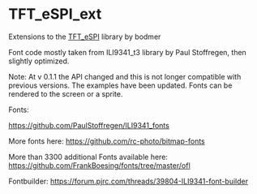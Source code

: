 # TFT_eSPI_ext
Extensions to the [TFT_eSPI](https://github.com/Bodmer/TFT_eSPI) library by bodmer


Font code mostly taken from ILI9341_t3 library by Paul Stoffregen,
then slightly optimized.

Note: At v 0.1.1 the API changed and this is not longer compatible with previous versions. The examples have been updated. Fonts can be rendered to the screen or a sprite.

Fonts:

https://github.com/PaulStoffregen/ILI9341_fonts

More fonts here:
https://github.com/rc-photo/bitmap-fonts

More than 3300 additional Fonts available here:
https://github.com/FrankBoesing/fonts/tree/master/ofl

Fontbuilder:
https://forum.pjrc.com/threads/39804-ILI9341-font-builder


